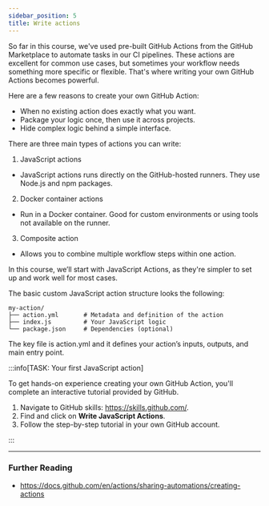 ```yaml
---
sidebar_position: 5
title: Write actions
---
```


So far in this course, we've used pre-built GitHub Actions from the GitHub Marketplace to automate tasks in our CI pipelines. These actions are excellent for common use cases, but sometimes your workflow needs something more specific or flexible. That's where writing your own GitHub Actions becomes powerful.

Here are a few reasons to create your own GitHub Action:
- When no existing action does exactly what you want.
- Package your logic once, then use it across projects.
- Hide complex logic behind a simple interface.

There are three main types of actions you can write:

1. JavaScript actions
- JavaScript actions runs directly on the GitHub-hosted runners. They use Node.js and npm packages.

2. Docker container actions
- Run in a Docker container. Good for custom environments or using tools not available on the runner.

3. Composite action
- Allows you to combine multiple workflow steps within one action.

In this course, we’ll start with JavaScript Actions, as they're simpler to set up and work well for most cases.

The basic custom JavaScript action structure looks the following:

```mermaid
my-action/
├── action.yml       # Metadata and definition of the action
├── index.js         # Your JavaScript logic
└── package.json     # Dependencies (optional)
```

The key file is action.yml and it defines your action’s inputs, outputs, and main entry point.

:::info[TASK: Your first JavaScript action]

To get hands-on experience creating your own GitHub Action, you'll complete an interactive tutorial provided by GitHub.

1. Navigate to GitHub skills: https://skills.github.com/. 
2. Find and click on **Write JavaScript Actions**.
3. Follow the step-by-step tutorial in your own GitHub account.

:::

---
### Further Reading
- https://docs.github.com/en/actions/sharing-automations/creating-actions
